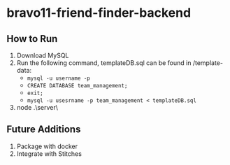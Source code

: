# bravo11-friend-finder-backend

## How to Run
1. Download MySQL
2. Run the following command, templateDB.sql can be found in /template-data:
    - ```mysql -u username -p```
    - ```CREATE DATABASE team_management;```
    - ```exit;```
    - ```mysql -u usesrname -p team_management < templateDB.sql```
3. node .\server\

## Future Additions
1. Package with docker
2. Integrate with Stitches